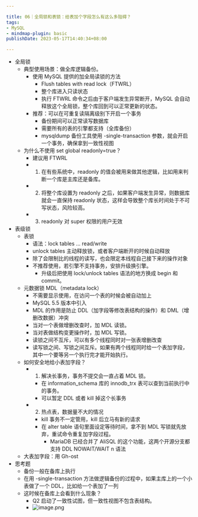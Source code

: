 ```yaml
---

title: 06｜全局锁和表锁：给表加个字段怎么有这么多阻碍？
tags:
- MySQL
- mindmap-plugin: basic
publishDate: 2023-05-17T14:40:34+08:00

---
```


- 全局锁
  - 典型使用场景：做全库逻辑备份。
    - 使用 MySQL 提供的加全局读锁的方法
      - Flush tables with read lock（FTWRL）
      - 整个库进入只读状态
      - 执行 FTWRL 命令之后由于客户端发生异常断开，MySQL 会自动释放这个全局锁，整个库回到可以正常更新的状态。
    - 推荐：可以在可重复读隔离级别下开启一个事务
      - 备份期间可以正常读写数据库
      - 需要所有的表的引擎都支持（全库备份）
      - mysqldump 备份工具使用 -single-transaction 参数，就会开启一个事务，确保拿到一致性视图
  - 为什么不使用 set global readonly=true？
    - 建议用 FTWRL
    - 1. 在有些系统中，readonly 的值会被用来做其他逻辑，比如用来判断一个库是主库还是备库。
    - 2. 将整个库设置为 readonly 之后，如果客户端发生异常，则数据库就会一直保持 readonly 状态，这样会导致整个库长时间处于不可写状态，风险较高。
    - 3. readonly 对 super 权限的用户无效
- 表级锁
  - 表锁
    - 语法：lock tables … read/write
    - unlock tables 主动释放锁，或者客户端断开的时候自动释放
    - 除了会限制比的线程的读写，也会限定本线程自己接下来的操作对象
    - 不推荐使用，若引擎不支持事务，安排升级换引擎。
      - 升级后把使用 lock/unlock tables 语法的地方换成 begin 和 commit。
  - 元数据锁 MDL（metadata lock）
    - 不需要显示使用，在访问一个表的时候会被自动加上
    - MySQL 5.5 版本中引入
    - MDL 的作用是防止 DDL（加字段等修改表结构的操作）和 DML（增删改数据）冲突
    - 当对一个表做增删改查时，加 MDL 读锁。
    - 当对表做结构变更操作时，加 MDL 写锁。
    - 读锁之间不互斥，可以有多个线程同时对一张表增删改查
    - 读写锁之间、写锁之间互斥。如果有两个线程同时给一个表加字段，其中一个要等另一个执行完才能开始执行。
  - 如何安全地给小表加字段？
    - 1. 解决长事务，事务不提交会一直占着 MDL 锁。
      - 在 information_schema 库的 innodb_trx 表可以查到当前执行中的事务。
      - 可以暂定 DDL 或者 kill 掉这个长事务
    - 2. 热点表，数据量不大的情况
      - kill 事务不一定管用，kill 后立马有新的请求
      - 在 alter table 语句里面设定等待时间，拿不到 MDL 写锁就先放弃，重试命令重复加字段过程。
        - MariaDB 已经合并了 AliSQL 的这个功能，这两个开源分支都支持 DDL NOWAIT/WAIT n 语法
  - 大表加字段：用 Gh-ost
- 思考题
  - 备份一般在备库上执行
  - 在用 -single-transaction 方法做逻辑备份的过程中，如果主库上的一个小表做了一个 DDL，比如给一个表加了一列
  - 这时候在备库上会看到什么现象？
    - Q2 启动了一致性试图，但一致性视图不包含表结构。
    - ![image.png](https://cdn.jsdelivr.net/gh/11ze/static/images/mysql45-06-1.png)
